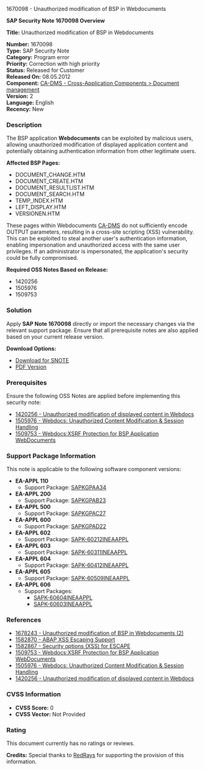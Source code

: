 1670098 - Unauthorized modification of BSP in Webdocuments

**SAP Security Note 1670098 Overview**

**Title:** Unauthorized modification of BSP in Webdocuments

**Number:** 1670098  
**Type:** SAP Security Note  
**Category:** Program error  
**Priority:** Correction with high priority  
**Status:** Released for Customer  
**Released On:** 08.05.2012  
**Component:** [CA-DMS - Cross-Application Components > Document management](https://me.sap.com/servicessupport/knowledge/mynotes?tab=Search&sortBy=Relevance&filters=themk%25253Aeq~'CA-DMS*'%25252BreleaseStatus%25253Aeq~'CustomerRelease'%25252BsecurityPatchDay%25253Aeq~'NotRestricted'%25252BfuzzyThreshold%25253Aeq~'0.9'&flag=mynotes)  
**Version:** 2  
**Language:** English  
**Recency:** New

### Description

The BSP application **Webdocuments** can be exploited by malicious users, allowing unauthorized modification of displayed application content and potentially obtaining authentication information from other legitimate users.

**Affected BSP Pages:**
- DOCUMENT_CHANGE.HTM
- DOCUMENT_CREATE.HTM
- DOCUMENT_RESULTLIST.HTM
- DOCUMENT_SEARCH.HTM
- TEMP_INDEX.HTM
- LEFT_DISPLAY.HTM
- VERSIONEN.HTM

These pages within Webdocuments [CA-DMS](https://me.sap.com/servicessupport/knowledge/mynotes/0001670098) do not sufficiently encode OUTPUT parameters, resulting in a cross-site scripting (XSS) vulnerability. This can be exploited to steal another user's authentication information, enabling impersonation and unauthorized access with the same user privileges. If an administrator is impersonated, the application's security could be fully compromised.

**Required OSS Notes Based on Release:**
- 1420256
- 1505976
- 1509753

### Solution

Apply **SAP Note 1670098** directly or import the necessary changes via the relevant support package. Ensure that all prerequisite notes are also applied based on your current release version.

**Download Options:**
- [Download for SNOTE](https://notesdownloads.sap.com/note/0040000009915682017)
- [PDF Version](https://userapps.support.sap.com/sap/support/sfm/notes/print/0001670098?language=en-US&token=C0C334BE8EB063E3982472DCBEAEEA39)

### Prerequisites

Ensure the following OSS Notes are applied before implementing this security note:
- [1420256 - Unauthorized modification of displayed content in Webdocs](https://me.sap.com/servicessupport/knowledge/mynotes/0001420256)
- [1505976 - Webdocs: Unauthorized Content Modification & Session Handling](https://me.sap.com/servicessupport/knowledge/mynotes/0001505976)
- [1509753 - Webdocs:XSRF Protection for BSP Application WebDocuments](https://me.sap.com/servicessupport/knowledge/mynotes/0001509753)

### Support Package Information

This note is applicable to the following software component versions:

- **EA-APPL 110**
  - Support Package: [SAPKGPAA34](https://me.sap.com/supportpackage/SAPKGPAA34)
- **EA-APPL 200**
  - Support Package: [SAPKGPAB23](https://me.sap.com/supportpackage/SAPKGPAB23)
- **EA-APPL 500**
  - Support Package: [SAPKGPAC27](https://me.sap.com/supportpackage/SAPKGPAC27)
- **EA-APPL 600**
  - Support Package: [SAPKGPAD22](https://me.sap.com/supportpackage/SAPKGPAD22)
- **EA-APPL 602**
  - Support Package: [SAPK-60212INEAAPPL](https://me.sap.com/supportpackage/SAPK-60212INEAAPPL)
- **EA-APPL 603**
  - Support Package: [SAPK-60311INEAAPPL](https://me.sap.com/supportpackage/SAPK-60311INEAAPPL)
- **EA-APPL 604**
  - Support Package: [SAPK-60412INEAAPPL](https://me.sap.com/supportpackage/SAPK-60412INEAAPPL)
- **EA-APPL 605**
  - Support Package: [SAPK-60509INEAAPPL](https://me.sap.com/supportpackage/SAPK-60509INEAAPPL)
- **EA-APPL 606**
  - Support Packages:
    - [SAPK-60604INEAAPPL](https://me.sap.com/supportpackage/SAPK-60604INEAAPPL)
    - [SAPK-60603INEAAPPL](https://me.sap.com/supportpackage/SAPK-60603INEAAPPL)

### References

- [1678243 - Unauthorized modification of BSP in Webdocuments (2)](https://me.sap.com/servicessupport/knowledge/mynotes/0001678243)
- [1582870 - ABAP XSS Escaping Support](https://me.sap.com/servicessupport/knowledge/mynotes/0001582870)
- [1582867 - Security options (XSS) for ESCAPE](https://me.sap.com/servicessupport/knowledge/mynotes/0001582867)
- [1509753 - Webdocs:XSRF Protection for BSP Application WebDocuments](https://me.sap.com/servicessupport/knowledge/mynotes/0001509753)
- [1505976 - Webdocs: Unauthorized Content Modification & Session Handling](https://me.sap.com/servicessupport/knowledge/mynotes/0001505976)
- [1420256 - Unauthorized modification of displayed content in Webdocs](https://me.sap.com/servicessupport/knowledge/mynotes/0001420256)

### CVSS Information

- **CVSS Score:** 0
- **CVSS Vector:** Not Provided

### Rating

This document currently has no ratings or reviews.

**Credits:** Special thanks to [RedRays](https://redrays.io) for supporting the provision of this information.